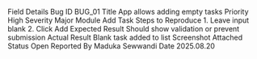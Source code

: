 Field	            Details
Bug ID	            BUG_01
Title	            App allows adding empty tasks
Priority	        High
Severity	        Major
Module	            Add Task
Steps to Reproduce	1. Leave input blank 
                    2. Click Add
Expected Result	    Should show validation or prevent submission
Actual Result	    Blank task added to list
Screenshot	        Attached
Status	            Open
Reported By	        Maduka Sewwandi
Date	            2025.08.20
